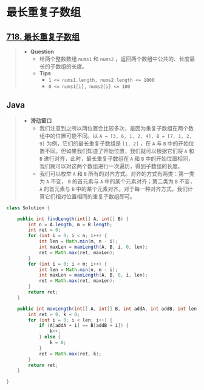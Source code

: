 # 最长重复子数组

## [718. 最长重复子数组](https://leetcode.cn/problems/maximum-length-of-repeated-subarray/)

> - **Question**
>   - 给两个整数数组 `nums1` 和 `nums2` ，返回两个数组中公共的、长度最长的子数组的长度。
>   - **Tips**
>     - `1 <= nums1.length, nums2.length <= 1000`
>     - `0 <= nums1[i], nums2[i] <= 100`

## Java

> - **滑动窗口**
>   - 我们注意到之所以两位置会比较多次，是因为重复子数组在两个数组中的位置可能不同。以 `A = [3, 6, 1, 2, 4], B = [7, 1, 2, 9]` 为例，它们的最长重复子数组是 `[1, 2]` ，在 `A` 与 `B` 中的开始位置不同。但如果我们知道了开始位置，我们就可以根据它们将 `A` 和 `B` 进行对齐，此时，最长重复子数组在 `A` 和 `B` 中的开始位置相同，我们就可以对这两个数组进行一次遍历，得到子数组的长度。
>   - 我们可以枚举 `A` 和 `B` 所有的对齐方式。对齐的方式有两类：第一类为 `A` 不变， `B` 的首元素与 `A` 中的某个元素对齐；第二类为 `B` 不变， `A` 的首元素与 `B` 中的某个元素对齐。对于每一种对齐方式，我们计算它们相对位置相同的重复子数组即可。

```java
class Solution {

    public int findLength(int[] A, int[] B) {
        int n = A.length, m = B.length;
        int ret = 0;
        for (int i = 0; i < n; i++) {
            int len = Math.min(m, n - i);
            int maxLen = maxLength(A, B, i, 0, len);
            ret = Math.max(ret, maxLen);
        }
        for (int i = 0; i < m; i++) {
            int len = Math.min(n, m - i);
            int maxLen = maxLength(A, B, 0, i, len);
            ret = Math.max(ret, maxLen);
        }
        return ret;
    }

    public int maxLength(int[] A, int[] B, int addA, int addB, int len) {
        int ret = 0, k = 0;
        for (int i = 0; i < len; i++) {
            if (A[addA + i] == B[addB + i]) {
                k++;
            } else {
                k = 0;
            }
            ret = Math.max(ret, k);
        }
        return ret;
    }

}
```
